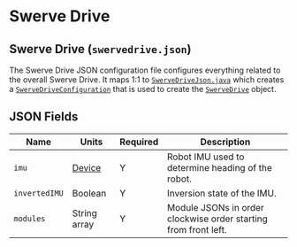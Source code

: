 # Swerve Drive

## Swerve Drive (`swervedrive.json`)

The Swerve Drive JSON configuration file configures everything related to the overall Swerve Drive. It maps 1:1 to [`SwerveDriveJson.java`](https://github.com/BroncBotz3481/YAGSL-Example/tree/main/src/main/java/swervelib/parser/json/SwerveDriveJson.java) which creates a [`SwerveDriveConfiguration`](https://github.com/BroncBotz3481/YAGSL-Example/tree/main/src/main/java/swervelib/parser/SwerveDriveConfiguration.java) that is used to create the [`SwerveDrive`](https://github.com/BroncBotz3481/YAGSL-Example/tree/main/src/main/java/swervelib/SwerveDrive.java) object.

## JSON Fields

| Name          | Units                             | Required | Description                                                     |
| ------------- | --------------------------------- | -------- | --------------------------------------------------------------- |
| `imu`         | [Device](device-configuration.md) | Y        | Robot IMU used to determine heading of the robot.               |
| `invertedIMU` | Boolean                           | Y        | Inversion state of the IMU.                                     |
| `modules`     | String array                      | Y        | Module JSONs in order clockwise order starting from front left. |
